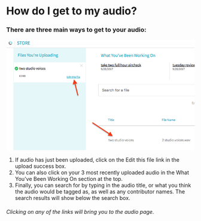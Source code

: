 # How do I get to my audio?

### There are three main ways to get to your audio:

![](/assets/uploaded_audio_annotated.png)

1. If audio has just been uploaded, click on the Edit this file link in the upload success box.
2. You can also click on your 3 most recently uploaded audio in the What You've Been Working On section at the top.
3. Finally, you can search for by typing in the audio title, or what you think the audio would be tagged as, as well as any contributor names.  The search results will show below the search box.

###### Clicking on any of the links will bring you to the audio page.

###### 



